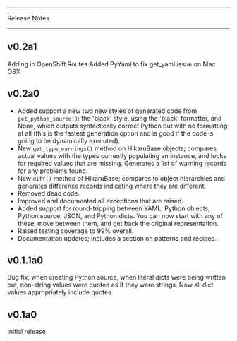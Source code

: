 *************
Release Notes
*************

v0.2a1
------
Adding in OpenShift Routes
Added PyYaml to fix get_yaml issue on Mac OSX

v0.2a0
------

- Added support a new two new styles of generated code from `get_python_source()`: the 'black' style, using the 'black' formatter, and None, which outputs syntactically correct Python but with no formatting at all (this is the fastest generation option and is good if the code is going to be dynamically executed).
- New `get_type_warnings()` method on HikaruBase objects; compares actual values with the types currently populating an instance, and looks for required values that are missing. Generates a list of warning records for any problems found.
- New `diff()` method of HikaruBase; compares to object hierarchies and generates difference records indicating where they are different.
- Removed dead code.
- Improved and documented all exceptions that are raised.
- Added support for round-tripping between YAML, Python objects, Python source, JSON, and Python dicts. You can now start with any of these, move between them, and get back the original representation.
- Raised testing coverage to 99% overall.
- Documentation updates; includes a section on patterns and recipes.

v0.1.1a0
--------

Bug fix; when creating Python source, when literal dicts were being written out,
non-string values were quoted as if they were strings. Now all dict values appropriately
include quotes.

v0.1a0
------

Initial release
